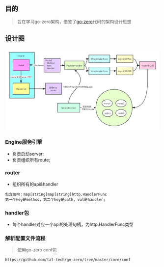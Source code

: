 ## 目的
> 旨在学习go-zero架构，借鉴了[go-zero](https://github.com/tal-tech/go-zero)代码的架构设计思想


## 设计图

 ![image](../../images/Engine.png)

### Engine服务引擎
- 负责启动server;  
- 负责组织所有route;  

### router
- 组织所有的api&handler
```cassandraql
包含结构：map[string]map[string]http.HandlerFunc
第一个key是method，第二个key是path, val是handler;
```

### handler包
- 每个handler对应一个api的处理句柄，为http.HandlerFunc类型
### 解析配置文件流程  
> 使用go-zero conf包
```cassandraql
https://github.com/tal-tech/go-zero/tree/master/core/conf
```


